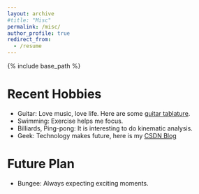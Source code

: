 ```yaml
---
layout: archive
#title: "Misc"
permalink: /misc/
author_profile: true
redirect_from:
  - /resume
---
```


{% include base_path %}

Recent Hobbies
======
* Guitar: Love music, love life. Here are some [guitar tablature](../music/枫叶城2019.pdf).
* Swimming: Exercise helps me focus.
* Billiards, Ping-pong: It is interesting to do kinematic analysis.
* Geek: Technology makes future, here is my [CSDN Blog](https://dwgan.blog.csdn.net/)

Future Plan
=
* Bungee: Always expecting exciting moments.
